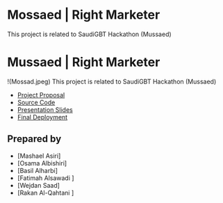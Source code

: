 # Mossaed | Right Marketer
This project is related to SaudiGBT Hackathon (Mussaed)


# Mussaed | Right Marketer
!(Mossad.jpeg)
This project is related to SaudiGBT Hackathon (Mussaed)
* [Project Proposal](https://github.com/Mashael2030/Diabetes-Health-Indicators-Classfication/blob/main/Documentation/Project%20Proposal.md)
* [Source Code](https://github.com/Mashael2030/Diabetes-Health-Indicators-Classfication/blob/main/Code/Diabetes_Health_Indicators_Classification_Model_update%20(1).ipynb)
* [Presentation Slides](https://github.com/Mashael2030/Diabetes-Health-Indicators-Classfication/blob/main/Documentation/Diabetes%20presentation.pdf)
* [Final Deployment](https://github.com/Mashael2030/Diabetes-Health-Indicators-Classfication-Deployment-1)
## Prepared by
* [Mashael Asiri]
* [Osama Albishiri]
* [Basil Alharbi]
* [Fatimah Alsawadi ]
* [Wejdan Saad]
* [Rakan Al-Qahtani ]


